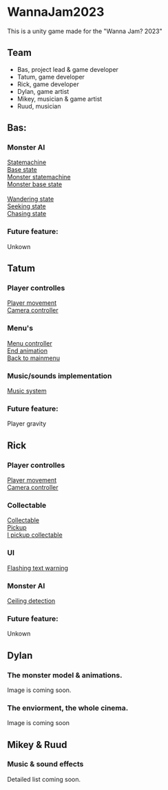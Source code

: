 # WannaJam2023
This is a unity game made for the "Wanna Jam? 2023"

## Team
* Bas, project lead & game developer
* Tatum, game developer
* Rick, game developer
* Dylan, game artist
* Mikey, musician & game artist
* Ruud, musician

## Bas:
### Monster AI
[Statemachine](Assets/Scripts/Framework/Statemachine/StateMachine.cs)<br>
[Base state](Assets/Scripts/Framework/Statemachine/BaseState.cs)<br>
[Monster statemachine](Assets/Scripts/NPC/MonsterStates/MonsterStateMachine.cs)<br>
[Monster base state](Assets/Scripts/Framework/Statemachine/MonsterBaseState.cs)<br><br>
[Wandering state](Assets/Scripts/NPC/MonsterStates/WanderingState.cs)<br>
[Seeking state](Assets/Scripts/NPC/MonsterStates/SeekingState.cs)<br>
[Chasing state](Assets/Scripts/NPC/MonsterStates/ChasingState.cs)
### Future feature:
Unkown

## Tatum
### Player controlles
[Player movement](Assets/Scripts/Player/Movement/PlayerMovement.cs)<br>
[Camera controller](Assets/Scripts/Player/Movement/CameraController.cs)
### Menu's
[Menu controller](Assets/Scripts/UI/Menu's/MenuController.cs)<br>
[End animation](Assets/Scripts/UI/Menu's/EndAnimationScript.cs)<br>
[Back to mainmenu](Assets/Scripts/UI/Menu's/BackToMainMenu.cs)
### Music/sounds implementation
[Music system](Assets/Scripts/Framework/Music/MusicController.cs)
### Future feature:
Player gravity

## Rick
### Player controlles
[Player movement](Assets/Scripts/Player/Movement/PlayerMovement.cs)<br>
[Camera controller](Assets/Scripts/Player/Movement/CameraController.cs)
### Collectable
[Collectable](Assets/Scripts/Enviorment/Collectable.cs)<br>
[Pickup](Assets/Scripts/Enviorment/Pickup.cs)<br>
[I pickup collectable](Assets/Scripts/Enviorment/IPickupCollectable.cs)
### UI
[Flashing text warning](Assets/Scripts/UI/WarningText.cs)
### Monster AI
[Ceiling detection](Assets/Scripts/NPC/CeilingDetection/CeilingDetection.cs)
### Future feature:
Unkown

## Dylan
### The monster model & animations.
Image is coming soon.
### The enviorment, the whole cinema.
Image is coming soon

## Mikey & Ruud
### Music & sound effects
Detailed list coming soon.
